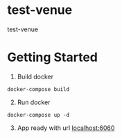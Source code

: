 # test-venue
test-venue
# Getting Started
1. Build docker

```
docker-compose build
```

2. Run docker

```
docker-compose up -d
```

3. App ready with url [localhost:6060](http://localhost:6060/)
